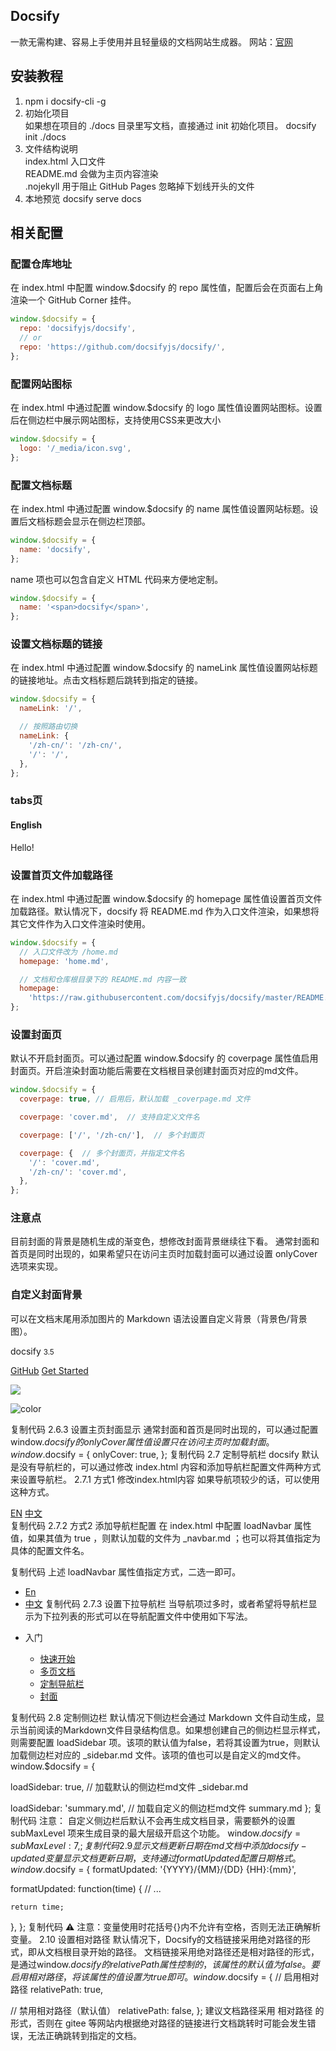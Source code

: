 ## Docsify

一款无需构建、容易上手使用并且轻量级的文档网站生成器。
网站：[官网](https://docsify.js.org/ ) 

## 安装教程

1. npm i docsify-cli -g
2. 初始化项目  
如果想在项目的 ./docs 目录里写文档，直接通过 init 初始化项目。
docsify init ./docs  
3. 文件结构说明  
index.html 入口文件  
README.md 会做为主页内容渲染  
.nojekyll 用于阻止 GitHub Pages 忽略掉下划线开头的文件  
4. 本地预览 docsify serve docs

## 相关配置

### 配置仓库地址
在 index.html 中配置 window.$docsify 的 repo 属性值，配置后会在页面右上角渲染一个 GitHub Corner 挂件。  
```javascript
window.$docsify = {
  repo: 'docsifyjs/docsify',
  // or
  repo: 'https://github.com/docsifyjs/docsify/',
};
```

### 配置网站图标
在 index.html 中通过配置 window.$docsify 的 logo 属性值设置网站图标。设置后在侧边栏中展示网站图标，支持使用CSS来更改大小
```javascript
window.$docsify = {
  logo: '/_media/icon.svg',
};
```

### 配置文档标题
在 index.html 中通过配置 window.$docsify 的 name 属性值设置网站标题。设置后文档标题会显示在侧边栏顶部。
```javascript
window.$docsify = {
  name: 'docsify',
};
```
name 项也可以包含自定义 HTML 代码来方便地定制。
```javascript
window.$docsify = {
  name: '<span>docsify</span>',
};
```

### 设置文档标题的链接
在 index.html 中通过配置 window.$docsify 的 nameLink 属性值设置网站标题的链接地址。点击文档标题后跳转到指定的链接。
```javascript
window.$docsify = {
  nameLink: '/',

  // 按照路由切换
  nameLink: {
    '/zh-cn/': '/zh-cn/',
    '/': '/',
  },
};
```

### tabs页
<!-- tabs:start -->

#### **English**

Hello!


<!-- tabs:end -->


### 设置首页文件加载路径

在 index.html 中通过配置 window.$docsify 的 homepage 属性值设置首页文件加载路径。默认情况下，docsify 将 README.md 作为入口文件渲染，如果想将其它文件作为入口文件渲染时使用。
```javascript
window.$docsify = {
  // 入口文件改为 /home.md
  homepage: 'home.md',

  // 文档和仓库根目录下的 README.md 内容一致
  homepage:
    'https://raw.githubusercontent.com/docsifyjs/docsify/master/README.md',
};
```
### 设置封面页
默认不开启封面页。可以通过配置 window.$docsify 的 coverpage 属性值启用封面页。开启渲染封面功能后需要在文档根目录创建封面页对应的md文件。
```javascript
window.$docsify = {
  coverpage: true, // 启用后，默认加载 _coverpage.md 文件

  coverpage: 'cover.md',  // 支持自定义文件名

  coverpage: ['/', '/zh-cn/'],  // 多个封面页

  coverpage: {  // 多个封面页，并指定文件名
    '/': 'cover.md',
    '/zh-cn/': 'cover.md',
  },
};
```

### 注意点

目前封面的背景是随机生成的渐变色，想修改封面背景继续往下看。
通常封面和首页是同时出现的，如果希望只在访问主页时加载封面可以通过设置 onlyCover 选项来实现。

### 自定义封面背景

可以在文档末尾用添加图片的 Markdown 语法设置自定义背景（背景色/背景图）。
<!-- _coverpage.md -->

docsify <small>3.5</small>

[GitHub](https://github.com/docsifyjs/docsify/)
[Get Started](#quick-start)

<!-- 背景图片 -->

![](_media/bg.png)

<!-- 背景色 -->

![color](#f0f0f0)

复制代码
2.6.3 设置主页封面显示
通常封面和首页是同时出现的，可以通过配置 window.$docsify 的 onlyCover 属性值设置只在访问主页时加载封面。
window.$docsify = {
  onlyCover: true,
};
复制代码
2.7 定制导航栏
docsify 默认是没有导航栏的，可以通过修改 index.html 内容和添加导航栏配置文件两种方式来设置导航栏。
2.7.1 方式1 修改index.html内容
如果导航项较少的话，可以使用这种方式。
<!-- index.html -->

<body>
  <nav>
    <a href="#/">EN</a>
    <a href="#/zh-cn/">中文</a>
  </nav>
  <div id="app"></div>
</body>
复制代码
2.7.2 方式2 添加导航栏配置
在 index.html 中配置 loadNavbar 属性值，如果其值为 true ，则默认加载的文件为 _navbar.md ；也可以将其值指定为具体的配置文件名。
<!-- index.html -->

<script>
  window.$docsify = {
  	loadNavbar: true,  // 默认加载配置文件 _navbar.md
  	loadNavbar: 'nav.md', 	// 自定义加载的配置文件 nav.md
  }
</script>
复制代码
上述 loadNavbar 属性值指定方式，二选一即可。
<!-- _navbar.md -->

* [En](/)
* [中文](/zh-cn/)
复制代码
2.7.3 设置下拉导航栏
当导航项过多时，或者希望将导航栏显示为下拉列表的形式可以在导航配置文件中使用如下写法。
<!-- _navbar.md -->

* 入门

  * [快速开始](zh-cn/quickstart.md)
  * [多页文档](zh-cn/more-pages.md)
  * [定制导航栏](zh-cn/custom-navbar.md)
  * [封面](zh-cn/cover.md)

复制代码
2.8 定制侧边栏
默认情况下侧边栏会通过 Markdown 文件自动生成，显示当前阅读的Markdown文件目录结构信息。如果想创建自己的侧边栏显示样式，则需要配置 loadSidebar 项。该项的默认值为false，若将其设置为true，则默认加载侧边栏对应的 _sidebar.md 文件。该项的值也可以是自定义的md文件。
window.$docsify = {
 
  loadSidebar: true, // 加载默认的侧边栏md文件 _sidebar.md
 
  loadSidebar: 'summary.md', // 加载自定义的侧边栏md文件 summary.md
};
复制代码
注意： 自定义侧边栏后默认不会再生成文档目录，需要额外的设置 subMaxLevel 项来生成目录的最大层级开启这个功能。
window.$docsify = {
  subMaxLevel: 7,
};
复制代码
2.9 显示文档更新日期
在 md 文档中添加 { docsify-updated } 变量显示文档更新日期，支持通过 formatUpdated 配置日期格式。
window.$docsify = {
  formatUpdated: '{YYYY}/{MM}/{DD} {HH}:{mm}',

  formatUpdated: function(time) {
    // ...

    return time;
  },
};
复制代码
⚠ 注意：变量使用时花括号{}内不允许有空格，否则无法正确解析变量。
2.10 设置相对路径
默认情况下，Docsify的文档链接采用绝对路径的形式，即从文档根目录开始的路径。
文档链接采用绝对路径还是相对路径的形式，是通过window.$docsify 的 relativePath 属性控制的，该属性的默认值为 false 。要启用相对路径，将该属性的值设置为 true 即可。
window.$docsify = {
  // 启用相对路径
  relativePath: true,

  // 禁用相对路径（默认值）
  relativePath: false,
};
建议文档路径采用 相对路径 的形式，否则在 gitee 等网站内根据绝对路径的链接进行文档跳转时可能会发生错误，无法正确跳转到指定的文档。


